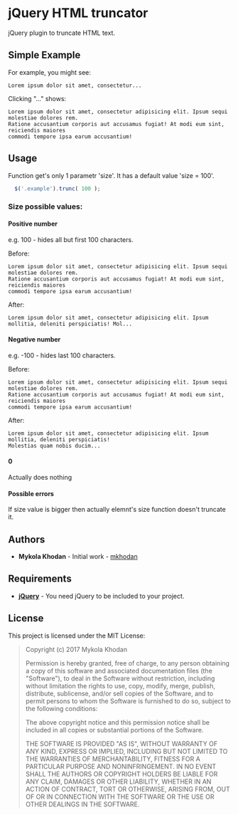 # jQuery HTML truncator

jQuery plugin to truncate HTML text.
## Simple Example
For example, you might see:
```hmtl
Lorem ipsum dolor sit amet, consectetur...
```
Clicking "..." shows:
```hmtl
Lorem ipsum dolor sit amet, consectetur adipisicing elit. Ipsum sequi molestiae dolores rem.
Ratione accusantium corporis aut accusamus fugiat! At modi eum sint, reiciendis maiores
commodi tempore ipsa earum accusantium!
```

## Usage
Function get's only 1 parametr 'size'. It has a default value 'size = 100'.
```javascript
  $('.example').trunc( 100 );
```

### Size possible values:

#### Positive number 
e.g. 100 - hides all but first 100 characters.

Before:
```hmtl
Lorem ipsum dolor sit amet, consectetur adipisicing elit. Ipsum sequi molestiae dolores rem.
Ratione accusantium corporis aut accusamus fugiat! At modi eum sint, reiciendis maiores
commodi tempore ipsa earum accusantium!
```
After:
```hmtl
Lorem ipsum dolor sit amet, consectetur adipisicing elit. Ipsum mollitia, deleniti perspiciatis! Mol...
```
#### Negative number 
e.g. -100 - hides last 100 characters.

Before:
```hmtl
Lorem ipsum dolor sit amet, consectetur adipisicing elit. Ipsum sequi molestiae dolores rem.
Ratione accusantium corporis aut accusamus fugiat! At modi eum sint, reiciendis maiores
commodi tempore ipsa earum accusantium!
```
After:
```hmtl
Lorem ipsum dolor sit amet, consectetur adipisicing elit. Ipsum mollitia, deleniti perspiciatis! 
Molestias quam nobis ducim...
```
#### 0 
Actually does nothing

#### Possible errors

If size value is bigger then actually elemnt's size function doesn't truncate it.

## Authors
* __Mykola Khodan__ - Initial work - [mkhodan](https://github.com/mkhodan)

## Requirements
* [__jQuery__](http://jquery.com) - You need jQuery to be included to your project.

## License
This project is licensed under the MIT License:
>  Copyright (c) 2017 Mykola Khodan
>
>  Permission is hereby granted, free of charge, to any person obtaining a copy
>  of this software and associated documentation files (the "Software"), to deal
>  in the Software without restriction, including without limitation the rights
>  to use, copy, modify, merge, publish, distribute, sublicense, and/or sell
>  copies of the Software, and to permit persons to whom the Software is
>  furnished to do so, subject to the following conditions:
>
>  The above copyright notice and this permission notice shall be included in
>  all copies or substantial portions of the Software.
>
>  THE SOFTWARE IS PROVIDED "AS IS", WITHOUT WARRANTY OF ANY KIND, EXPRESS OR
>  IMPLIED, INCLUDING BUT NOT LIMITED TO THE WARRANTIES OF MERCHANTABILITY,
>  FITNESS FOR A PARTICULAR PURPOSE AND NONINFRINGEMENT. IN NO EVENT SHALL THE
>  AUTHORS OR COPYRIGHT HOLDERS BE LIABLE FOR ANY CLAIM, DAMAGES OR OTHER
>  LIABILITY, WHETHER IN AN ACTION OF CONTRACT, TORT OR OTHERWISE, ARISING FROM,
>  OUT OF OR IN CONNECTION WITH THE SOFTWARE OR THE USE OR OTHER DEALINGS IN
>  THE SOFTWARE.
